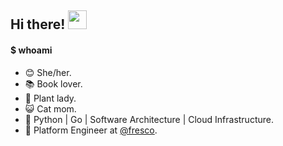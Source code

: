 <h2>Hi there! <img src="https://raw.githubusercontent.com/iampavangandhi/iampavangandhi/master/gifs/Hi.gif" width="30px"></h2>

#### $ whoami
- 😊 She/her.
- 📚 Book lover.
- 🌱 Plant lady.
- 😺 Cat mom. 
- 🥰 Python | Go | Software Architecture | Cloud Infrastructure.
- 💜 Platform Engineer at [@fresco](https://github.com/dropkitchen).
